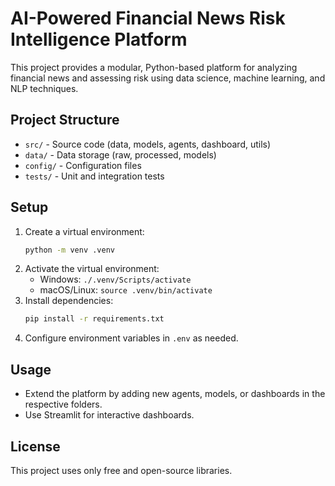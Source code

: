 # AI-Powered Financial News Risk Intelligence Platform

This project provides a modular, Python-based platform for analyzing financial news and assessing risk using data science, machine learning, and NLP techniques.

## Project Structure
- `src/` - Source code (data, models, agents, dashboard, utils)
- `data/` - Data storage (raw, processed, models)
- `config/` - Configuration files
- `tests/` - Unit and integration tests

## Setup
1. Create a virtual environment:
   ```sh
   python -m venv .venv
   ```
2. Activate the virtual environment:
   - Windows: `./.venv/Scripts/activate`
   - macOS/Linux: `source .venv/bin/activate`
3. Install dependencies:
   ```sh
   pip install -r requirements.txt
   ```
4. Configure environment variables in `.env` as needed.

## Usage
- Extend the platform by adding new agents, models, or dashboards in the respective folders.
- Use Streamlit for interactive dashboards.

## License
This project uses only free and open-source libraries.
